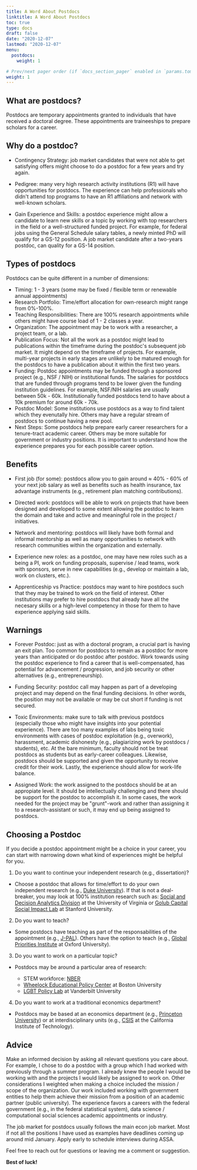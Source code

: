 ```yaml
---
title: A Word About Postdocs
linktitle: A Word About Postdocs
toc: true
type: docs
draft: false
date: "2020-12-07"
lastmod: "2020-12-07"
menu:
  postdocs:
    weight: 1

# Prev/next pager order (if `docs_section_pager` enabled in `params.toml`)
weight: 1
---
```


## What are postdocs?

Postdocs are temporary appointments granted to individuals that have received a doctoral degree. These appointments are traineeships to prepare scholars for a career. 

## Why do a postdoc?

- Contingency Strategy: job market candidates that were not able to get satisfying offers might choose to do a postdoc for a few years and try again.

- Pedigree: many very high research activity institutions (R1) will have opportunities for postdocs. The experience can help professionals who didn't attend top programs to have an R1 affiliations and network with well-known scholars.

- Gain Experience and Skills: a postdoc experience might allow a candidate to learn new skills or a topic by working with top researchers in the field or a well-structured funded project. For example, for federal jobs using the General Schedule salary tables, a newly minted PhD will qualify for a GS-12 position. A job market candidate after a two-years postdoc, can quality for a GS-14 position.

## Types of postdocs

Postdocs can be quite different in a number of dimensions:

- Timing: 1 - 3 years (some may be fixed / flexible term or renewable annual appointments)
- Research Portfolio: Time/effort allocation for own-research might range from 0%-100%.
- Teaching Responsibilities: There are 100% research appointments while others might have course load of 1 - 2 classes a year.
- Organization:	The appointment may be to work with a researcher, a project team, or a lab. 
- Publication Focus: Not all the work as a postdoc might lead to publications within the timeframe during the postdoc's subsequent job market. It might depend on the timeframe of projects. For example, multi-year projects in early stages are unlikely to be matured enough for the postdocs to have a publication about it within the first two years.
- Funding: Postdoc appointments may be funded through a sponsored project (e.g., NSF / NIH) or institutional funds. The salaries for postdocs that are funded through programs tend to be lower given the funding institution guidelines. For example, NSF/NIH salaries are usually between 50k - 60k. Institutionally funded postdocs tend to have about a 10k premium for around 60k - 70k.
- Postdoc Model: Some institutions use postdocs as a way to find talent which they evenutally hire. Others may have a regular stream of postdocs to continue having a new pool.
- Next Steps: Some postdocs help prepare early career researchers for a tenure-tract academic career. Others may be more suitable for government or industry positions. It is important to understand how the experience prepares you for each possible career option.

## Benefits

- First job (for some): postdocs allow you to gain around ≈ 40% - 60% of your next job salary as well as benefits such as health insurance, tax advantage instruments (e.g., retirement plan matching contributions).

- Directed work: postdocs will be able to work on projects that have been designed and developed to some extent allowing the postdoc to learn the domain and take and active and meaningful role in the project / initiatives.

- Network and mentoring: postdocs will likely have both formal and informal mentorship as well as many opportunities to network with research communities within the organization and externally.

- Experience new roles: as a postdoc, one may have new roles such as a being a PI, work on funding proposals, supervise / lead teams, work with sponsors, serve in new capabilities (e.g., develop or maintain a lab, work on clusters, etc.).

- Apprenticeship vs Practice: postdocs may want to hire postdocs such that they may be trained to work on the field of interest. Other institutions may prefer to hire postdocs that already have all the necesary skills or a high-level competency in those for them to have experience applying said skills.

## Warnings

- Forever Postdoc: just as with a doctoral program, a crucial part is having an exit plan. Too common for postdocs to remain as a postdoc for more years than anticipated or do postdoc after postdoc. Work towards using the postdoc experience to find a career that is well-compensated, has potential for advancement / progression, and job security or other alternatives (e.g., entrepreneurship).

- Funding Security: postdoc call may happen as part of a developing project and may depend on the final funding decisions. In other words, the position may not be available or may be cut short if funding is not secured.

- Toxic Environments: make sure to talk with previous postdocs (especially those who might have insights into your potential experience). There are too many examples of labs being toxic environments with cases of postdoc exploitation (e.g., overwork), harassment, academic dishonesty (e.g., plagiarizing work by postdocs / students), etc. At the bare minimum, faculty should not be treat postdocs as students but as early-career colleagues. Likewise, postdocs should be supported and given the opportunity to receive credit for their work. Lastly, the experience should allow for work-life balance.

- Assigned Work: the work assigned to the postdocs should be at an appropiate level. It should be intellectually challenging and there should be support for the postdoc to accomplish it. In some cases, the work needed for the project may be "grunt"-work and rather than assigning it to a research-assistant or such, it may end up being assigned to postdocs.

## Choosing a Postdoc

If you decide a postdoc appointment might be a choice in your career, you can start with narrowing down what kind of experiences might be helpful for you.

1. Do you want to continue your independent research (e.g., dissertation)?

- Choose a postdoc that allows for time/effort to do your own independent research (e.g., [Duke University](https://academicjobsonline.org/ajo/jobs/17714)). If that is not a deal-breaker, you may look at 100% institution research such as: [Social and Decision Analytics Division](https://www.aeaweb.org/joe/listing.php?JOE_ID=2020-02_111466120) at the University of Virginia or [Golub Capital Social Impact Lab](https://www.gsb.stanford.edu/faculty-research/centers-initiatives/sil) at Stanford University.

2. Do you want to teach?

- Some postdocs have teaching as part of the responsabilities of the appointment (e.g., [J-PAL](https://www.aeaweb.org/joe/listing.php?JOE_ID=2020-02_111465999)). Others have the option to teach (e.g., [Global Priorities Institute](https://www.aeaweb.org/joe/listing.php?JOE_ID=2020-02_111465663) at Oxford University).

3. Do you want to work on a particular topic?

- Postdocs may be around a particular area of research:

  - STEM workforce: [NBER](https://www.aeaweb.org/joe/listing.php?JOE_ID=2020-02_111465328)
  - [Wheelock Educational Policy Center](https://www.aeaweb.org/joe/listing.php?JOE_ID=2020-02_111466193) at Boston University
  - [LGBT Policy Lab](https://www.aeaweb.org/joe/listing.php?JOE_ID=2020-02_111465113) at Vanderbilt University

4. Do you want to work at a traditional economics department?

- Postdocs may be based at an economics department (e.g., [Princeton University](https://www.aeaweb.org/joe/listing.php?JOE_ID=2020-02_111465502)) or at interdisciplinary units (e.g., [CSIS](https://www.aeaweb.org/joe/listing.php?JOE_ID=2020-02_111465743) at the California Institute of Technology).

## Advice

Make an informed decision by asking all relevant questions you care about. For example, I chose to do a postdoc with a group which I had worked with previously through a summer program. I already knew the people I would be working with and the projects I would likely be assigned to work on. Other considerations I weighted when making a choice included the mission / scope of the organization. Our work included working with government entities to help them achieve their mission from a position of an academic partner (public university). The experience favors a careers with the federal government (e.g., in the federal statistical system), data science / computational social sciences academic appointments or industry.

The job market for postdocs usually follows the main econ job market. Most if not all the positions I have used as examples have deadlines coming up around mid January. Apply early to schedule interviews during ASSA.

Feel free to reach out for questions or leaving me a comment or suggestion.

**Best of luck!**
